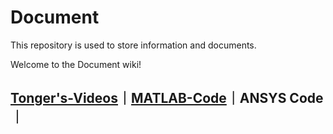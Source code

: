 # Document
This repository is used to store information and documents. 

Welcome to the Document wiki!

## [Tonger's-Videos](https://github.com/bridgetong/Document/wiki/Tonger's-Videos)｜[MATLAB-Code](https://github.com/bridgetong/Document/blob/main/MATLAB/MATLAB%20Collection.md)｜ANSYS Code｜
